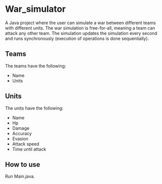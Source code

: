 # War_simulator
A Java project where the user can simulate a war between different teams with different units.
The war simulation is free-for-all, meaning a team can attack any other team.
The simulation updates the simulation every second and runs synchronously (execution of operations is done sequentially).

## Teams
The teams have the following:
- Name
- Units

## Units
The units have the following:
- Name
- Hp
- Damage
- Accuracy
- Evasion
- Attack speed
- Time until attack

## How to use
Run Main.java.
